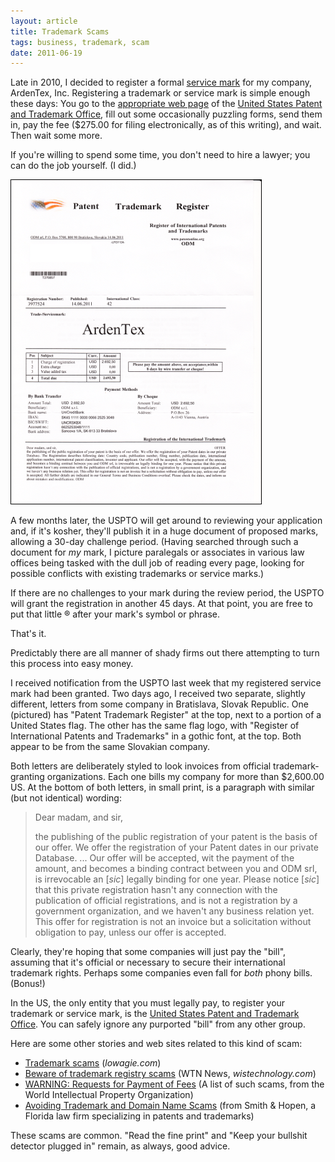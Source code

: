 ```yaml
---
layout: article
title: Trademark Scams
tags: business, trademark, scam
date: 2011-06-19
---
```


Late in 2010, I decided to register a formal [service mark][] for my
company, ArdenTex, Inc. Registering a trademark or service mark is simple
enough these days: You go to the [appropriate web page][] of the
[United States Patent and Trademark Office][], fill out some occasionally
puzzling forms, send them in, pay the fee ($275.00 for filing
electronically, as of this writing), and wait. Then wait some more.

If you're willing to spend some time, you don't need to hire a lawyer; you
can do the job yourself. (I did.)

<a href="trademark-scam-letter.html" title="Click for larger version"><img src="trademark-scam-letter-sm.png" width="400" height="518" class="image-right" style="border: 1px solid black !important"></a>

A few months later, the USPTO will get around to reviewing your application
and, if it's kosher, they'll publish it in a huge document of proposed
marks, allowing a 30-day challenge period. (Having searched through such a
document for *my* mark, I picture paralegals or associates in various law
offices being tasked with the dull job of reading every page, looking for
possible conflicts with existing trademarks or service marks.)

If there are no challenges to your mark during the review period, the USPTO
will grant the registration in another 45 days. At that point, you are free
to put that little &reg; after your mark's symbol or phrase.

That's it.

Predictably there are all manner of shady firms out there attempting to
turn this process into easy money.

I received notification from the USPTO last week that my registered service
mark had been granted. Two days ago, I received two separate, slightly
different, letters from some company in Bratislava, Slovak Republic. One
(pictured) has "Patent Trademark Register" at the top, next to a portion of
a United States flag. The other has the same flag logo, with "Register of
International Patents and Trademarks" in a gothic font, at the top. Both
appear to be from the same Slovakian company.

Both letters are deliberately styled to look invoices from official
trademark-granting organizations. Each one bills my company for more than
$2,600.00 US. At the bottom of both letters, in small print, is a paragraph
with similar (but not identical) wording:

> Dear madam, and sir,
>
> the publishing of the public registration of your patent is the basis of
> our offer. We offer the registration of your Patent dates in our private
> Database.  ...  Our offer will be accepted, wit the payment of the amount,
> and becomes a binding contract between you and ODM srl, is irrevocable
> an \[*sic*\] legally binding for one year. Please notice \[*sic*\] that this
> private registration hasn't any connection with the publication of official
> registrations, and is not a registration by a government organization, and
> we haven't any business relation yet. This offer for registration is not an
> invoice but a solicitation without obligation to pay, unless our offer is
> accepted.

Clearly, they're hoping that some companies will just pay the "bill",
assuming that it's official or necessary to secure their
international trademark rights. Perhaps some companies even fall for *both*
phony bills. (Bonus!)

In the US, the only entity that you must legally pay, to register your
trademark or service mark, is the
[United States Patent and Trademark Office][]. You can safely ignore any
purported "bill" from any other group.

Here are some other stories and web sites related to this kind of scam:

* [Trademark scams](http://www.lowagie.com/tmscams) (*lowagie.com*)
* [Beware of trademark registry scams](http://wistechnology.com/articles/6943/)
  (WTN News, *wistechnology.com*)
* [WARNING: Requests for Payment of Fees](http://www.wipo.int/pct/en/warning/pct_warning.html)
  (A list of such scams, from the World Intellectual Property Organization)
* [Avoiding Trademark and Domain Name Scams](http://www.smithhopen.com/trademark_scams.aspx)
  (from Smith &amp; Hopen, a Florida law firm specializing in patents and trademarks)

These scams are common. "Read the fine print" and "Keep your bullshit
detector plugged in" remain, as always, good advice.

[service mark]: http://en.wikipedia.org/wiki/Service_mark
[appropriate web page]: http://www.uspto.gov/trademarks/teas/initial_app.jsp
[United States Patent and Trademark Office]: http://www.uspto.gov/

